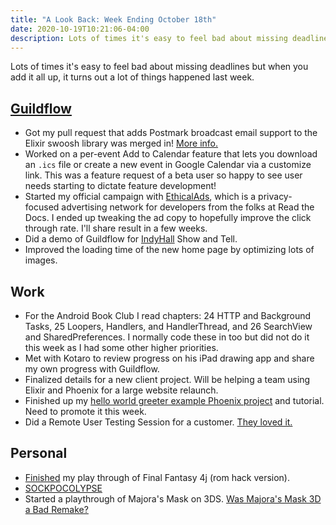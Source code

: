 ```yaml
---
title: "A Look Back: Week Ending October 18th"
date: 2020-10-19T10:21:06-04:00
description: Lots of times it's easy to feel bad about missing deadlines but when you add it all up, it turns out a lot of things happened last week.
---
```


Lots of times it's easy to feel bad about missing deadlines but when you add it all up, it turns out a lot of things happened last week. 

## [Guildflow](/projects/guildflow/) 

* Got my pull request that adds Postmark broadcast email support to the Elixir swoosh library was merged in! [More info.](http://mikezornek.com/posts/2020/10/postmark-broadcast-via-elixir-swoosh/) 
* Worked on a per-event Add to Calendar feature that lets you download an `.ics` file or create a new event in Google Calendar via a customize link. This was a feature request of a beta user so happy to see user needs starting to dictate feature development!
* Started my official campaign with [EthicalAds](https://www.ethicalads.io/), which is a privacy-focused advertising network for developers from the folks at Read the Docs. I ended up tweaking the ad copy to hopefully improve the click through rate. I'll share result in a few weeks.
* Did a demo of Guildflow for [IndyHall](https://www.indyhall.org) Show and Tell. 
* Improved the loading time of the new home page by optimizing lots of images.

## Work

* For the Android Book Club I read chapters: 24 HTTP and Background Tasks, 25 Loopers, Handlers, and HandlerThread, and 26 SearchView and SharedPreferences. I normally code these in too but did not do it this week as I had some other higher priorities.
* Met with Kotaro to review progress on his iPad drawing app and share my own progress with Guildflow.
* Finalized details for a new client project. Will be helping a team using Elixir and Phoenix for a large website relaunch.
* Finished up my [hello world greeter example Phoenix project](https://github.com/phoenix-by-example/greeter) and tutorial. Need to promote it this week. 
* Did a Remote User Testing Session for a customer. [They loved it.](https://twitter.com/zorn/status/1315734094505013250)

## Personal

* [Finished](https://twitter.com/zorn/status/1317838447151882246) my play through of Final Fantasy 4j (rom hack version). 
* [SOCKPOCOLYPSE](https://twitter.com/zorn/status/1317522535383183361)
* Started a playthrough of Majora's Mask on 3DS. [Was Majora's Mask 3D a Bad Remake?](https://www.youtube.com/watch?v=653wuaP0wzs)
